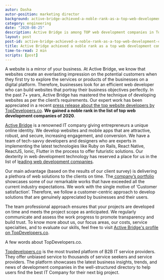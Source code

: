 ```yaml
---
autor: Dasha
autor-position: marketing director
background: active-bridge-achieved-a-noble-rank-as-a-top-web-development-company-of-2020-back
category: engineering
date: "2020-08-25"
description: Active Bridge is among TOP web development companies in TopDevelopers.co annual ranking
layout: post
post-id: active-bridge-achieved-a-noble-rank-as-a-top-web-development-company-of-2020
title: Active Bridge achieved a noble rank as a top web development company of 2020
time-to-read: 2 min
scripts: [post]
---
```


A website is a mirror of your business. At Active Bridge, we know that websites create an everlasting impression on the potential customers when they first try to explore the services or products of the businesses on a digital platform. Therefore, businesses look for an efficient web developer  who can build websites that portray their business objectives  perfectly. In the past 7+ years, Active Bridge has mastered the technique of developing websites as per the client’s requirements. Our expert work has been appreciated in a recent [press release about the top website developers by TopDevelopers.co](https://www.topdevelopers.co/press-releases/leading-web-development-companies-june-2020). **We gained a noble rank in the list of top web development companies of 2020**. 

[Active Bridge](https://activebridge.org/) is a renowned IT company giving entrepreneurs a unique online identity. We develop websites and mobile apps that are attractive, robust, and secure, increasing engagement, and conversion. We have a team of tech-savvy developers and designers who are experts in implementing the latest technologies like Ruby on Rails, React Native, ReactJS, Ionic, Flutter in the process to offer futuristic solutions. Our dexterity in web development technology has reserved a place for us in the list of l[eading web development companies](https://www.topdevelopers.co/directory/web-development-companies).

Our main advantage (based on the results of our client survey) is delivering a plethora of web solutions to the clients on time. The[ company’s portfolio](https://activebridge.org/portfolio) showcases some of our remarkable works that have exceeded all the current industry expectations. We work with the single motive of ‘Customer satisfaction’. Therefore, we follow a customer-centric approach to develop solutions that are genuinely appreciated by businesses and their users. 

The team professional approach ensures that your projects are developed on time and meets the project scope as anticipated. We regularly communicate and assess the work progress to promote transparency and build trust. To know more about us, our focus areas, our costs, service specialties, and to evaluate our skills, feel free to visit [Active Bridge's profile on TopDevelopers.co](https://www.topdevelopers.co/profile/active-bridge). 

A few words about TopDevelopers.co.

[Topdevelopers.co](https://www.topdevelopers.co/) is the most trusted platform of B2B IT service providers. They offer unbiased service to thousands of service seekers and service providers. The platform showcases the latest business insights, trends, and news of development companies in the well-structured directory to help users find the best IT Company for their next big project.
